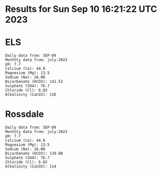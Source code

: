 # Results for Sun Sep 10 16:21:22 UTC 2023
# ELS
```
Daily data from: SEP-09
Monthly data from: july-2023
pH: 7.7
Calcium (Ca): 44.0
Magnesium (Mg): 13.5
Sodium (Na): 16.08
Bicarbonate (HCO3): 141.52
Sulphate (SO4): 76.7
Chloride (Cl): 6.83
Alkalinity (CaCO3): 116
```
# Rossdale
```
Daily data from: SEP-09
Monthly data from: july-2023
pH: 7.7
Calcium (Ca): 44.0
Magnesium (Mg): 13.5
Sodium (Na): 16.08
Bicarbonate (HCO3): 139.08
Sulphate (SO4): 76.7
Chloride (Cl): 6.83
Alkalinity (CaCO3): 114
```
